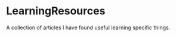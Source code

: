 LearningResources
=================

A collection of articles I have found useful learning specific things.
